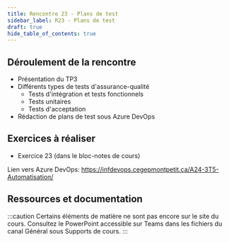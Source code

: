 ```yaml
---
title: Rencontre 23 - Plans de test
sidebar_label: R23 - Plans de test
draft: true
hide_table_of_contents: true
---
```


## Déroulement de la rencontre

- Présentation du TP3
- Différents types de tests d'assurance-qualité
  - Tests d'intégration et tests fonctionnels
  - Tests unitaires
  - Tests d'acceptation
- Rédaction de plans de test sous Azure DevOps
  

## Exercices à réaliser

- Exercice 23 (dans le bloc-notes de cours)

Lien vers Azure DevOps: https://infdevops.cegepmontpetit.ca/A24-3T5-Automatisation/


## Ressources et documentation

:::caution
Certains éléments de matière ne sont pas encore sur le site du cours. Consultez le PowerPoint accessible sur Teams dans les fichiers du canal Général sous Supports de cours.
:::

